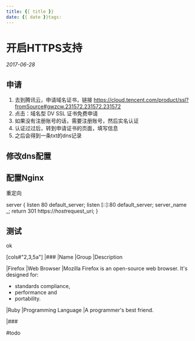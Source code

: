 ```yaml
---
title: {{ title }}
date: {{ date }}tags:
---
```

# 开启HTTPS支持


_2017-06-28_


## 申请

1. 去到腾讯云，申请域名证书，链接 https://cloud.tencent.com/product/ssl?fromSource#gwzcw.231572.231572.231572
2. 点击：域名型 DV SSL 证书免费申请
3. 如果没有注册账号的话，需要注册账号，然后实名认证
4. 认证过过后，转到申请证书的页面，填写信息
5. 之后会得到一条txt的dns记录

## 修改dns配置

## 配置Nginx

重定向

server {
    listen 80 default_server;
    listen [::]:80 default_server;
    server_name _;
    return 301 https://$host$request_uri;
}

## 测试

ok

[cols#"2,3,5a"]
|###
|Name |Group |Description

|Firefox
|Web Browser
|Mozilla Firefox is an open-source web browser.
It's designed for:

* standards compliance,
* performance and
* portability.

|Ruby
|Programming Language
|A programmer's best friend.

|###

#todo
